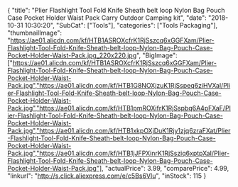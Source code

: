 {
	"title": "Plier Flashlight Tool Fold Knife Sheath belt loop Nylon Bag Pouch Case Pocket Holder Waist Pack Carry Outdoor Camping kit",
	"date": "2018-10-31 10:30:20",
	"SubCat": ["Tools"],
	"categories": ["Tools Packaging"],
	"thumbnailImage": "https://ae01.alicdn.com/kf/HTB1ASROXcfrK1RjSszcq6xGGFXam/Plier-Flashlight-Tool-Fold-Knife-Sheath-belt-loop-Nylon-Bag-Pouch-Case-Pocket-Holder-Waist-Pack.jpg_220x220.jpg",
	"BigImage": ["https://ae01.alicdn.com/kf/HTB1ASROXcfrK1RjSszcq6xGGFXam/Plier-Flashlight-Tool-Fold-Knife-Sheath-belt-loop-Nylon-Bag-Pouch-Case-Pocket-Holder-Waist-Pack.jpg","https://ae01.alicdn.com/kf/HTB1G8NOXjzuK1RjSspeq6ziHVXal/Plier-Flashlight-Tool-Fold-Knife-Sheath-belt-loop-Nylon-Bag-Pouch-Case-Pocket-Holder-Waist-Pack.jpg","https://ae01.alicdn.com/kf/HTB1pmROXifrK1RjSspbq6A4pFXaF/Plier-Flashlight-Tool-Fold-Knife-Sheath-belt-loop-Nylon-Bag-Pouch-Case-Pocket-Holder-Waist-Pack.jpg","https://ae01.alicdn.com/kf/HTB1xkpOXjDuK1Rjy1zjq6zraFXat/Plier-Flashlight-Tool-Fold-Knife-Sheath-belt-loop-Nylon-Bag-Pouch-Case-Pocket-Holder-Waist-Pack.jpg","https://ae01.alicdn.com/kf/HTB1jJFPXinrK1RjSsziq6xptpXaI/Plier-Flashlight-Tool-Fold-Knife-Sheath-belt-loop-Nylon-Bag-Pouch-Case-Pocket-Holder-Waist-Pack.jpg"],
	"actualPrice": 3.99,
	"comparePrice": 4.99,
	"linkurl": "http://s.click.aliexpress.com/e/c5Bs6VIu",
	"inStock": 115
}
